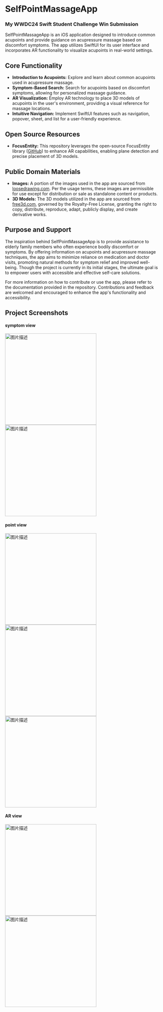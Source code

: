 # SelfPointMassageApp
### My WWDC24 Swift Student Challenge Win Submission

SelfPointMassageApp is an iOS application designed to introduce common acupoints and provide guidance on acupressure massage based on discomfort symptoms. The app utilizes SwiftUI for its user interface and incorporates AR functionality to visualize acupoints in real-world settings.

## Core Functionality

- **Introduction to Acupoints:** Explore and learn about common acupoints used in acupressure massage.
- **Symptom-Based Search:** Search for acupoints based on discomfort symptoms, allowing for personalized massage guidance.
- **AR Visualization:** Employ AR technology to place 3D models of acupoints in the user's environment, providing a visual reference for massage locations.
- **Intuitive Navigation:** Implement SwiftUI features such as navigation, popover, sheet, and list for a user-friendly experience.

## Open Source Resources

- **FocusEntity:** This repository leverages the open-source FocusEntity library ([GitHub](https://github.com/maxxfrazer/FocusEntity)) to enhance AR capabilities, enabling plane detection and precise placement of 3D models.

## Public Domain Materials

- **Images:** A portion of the images used in the app are sourced from [loosedrawing.com](https://loosedrawing.com/). Per the usage terms, these images are permissible for use except for distribution or sale as standalone content or products.
- **3D Models:** The 3D models utilized in the app are sourced from [free3d.com](https://free3d.com/), governed by the Royalty-Free License, granting the right to copy, distribute, reproduce, adapt, publicly display, and create derivative works.

## Purpose and Support

The inspiration behind SelfPointMassageApp is to provide assistance to elderly family members who often experience bodily discomfort or symptoms. By offering information on acupoints and acupressure massage techniques, the app aims to minimize reliance on medication and doctor visits, promoting natural methods for symptom relief and improved well-being. Though the project is currently in its initial stages, the ultimate goal is to empower users with accessible and effective self-care solutions.

For more information on how to contribute or use the app, please refer to the documentation provided in the repository. Contributions and feedback are welcomed and encouraged to enhance the app's functionality and accessibility.

## Project Screenshots
#### symptom view
<img src="https://raw.githubusercontent.com/xujk0217/SelfPointMassageApp.swiftpm/master/Assets.xcassets/tip/tip1.imageset/tip1.png" alt="图片描述" width="300">
<img src="https://raw.githubusercontent.com/xujk0217/SelfPointMassageApp.swiftpm/master/Assets.xcassets/tip/tip3.imageset/tip3.png" alt="图片描述" width="300"> 

#### point view
<img src="https://raw.githubusercontent.com/xujk0217/SelfPointMassageApp.swiftpm/master/Assets.xcassets/tip/tip4.imageset/tip4.png" alt="图片描述" width="300">
<img src="https://raw.githubusercontent.com/xujk0217/SelfPointMassageApp.swiftpm/master/Assets.xcassets/tip/tip6.imageset/tip6.png" alt="图片描述" width="300">
<img src="https://raw.githubusercontent.com/xujk0217/SelfPointMassageApp.swiftpm/master/Assets.xcassets/tip/tip7.imageset/tip7.png" alt="图片描述" width="300">  

#### AR view
<img src="https://raw.githubusercontent.com/xujk0217/SelfPointMassageApp.swiftpm/master/Assets.xcassets/tip/tip8.imageset/tip8.png" alt="图片描述" width="300"> 
<img src="https://raw.githubusercontent.com/xujk0217/SelfPointMassageApp.swiftpm/master/Assets.xcassets/tip/tip9.imageset/tip9.png" alt="图片描述" width="300"> 




